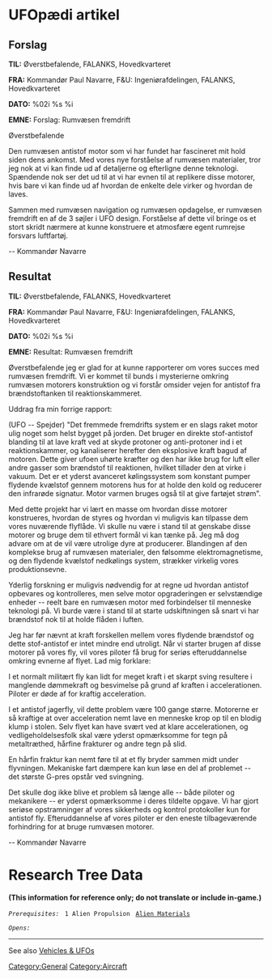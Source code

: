 # UFOpædi artikel

## Forslag

**TIL:** Øverstbefalende, FALANKS, Hovedkvarteret

**FRA:** Kommandør Paul Navarre, F&U: Ingeniørafdelingen, FALANKS,
Hovedkvarteret

**DATO:** %02i %s %i

**EMNE:** Forslag: Rumvæsen fremdrift

Øverstbefalende

Den rumvæsen antistof motor som vi har fundet har fascineret mit hold
siden dens ankomst. Med vores nye forståelse af rumvæsen materialer,
tror jeg nok at vi kan finde ud af detaljerne og efterligne denne
teknologi. Spændende nok ser det ud til at vi har evnen til at replikere
disse motorer, hvis bare vi kan finde ud af hvordan de enkelte dele
virker og hvordan de laves.

Sammen med rumvæsen navigation og rumvæsen opdagelse, er rumvæsen
fremdrift en af de 3 søjler i UFO design. Forståelse af dette vil bringe
os et stort skridt nærmere at kunne konstruere et atmosfære egent
rumrejse forsvars luftfartøj.

-- Kommandør Navarre

## Resultat

**TIL:** Øverstbefalende, FALANKS, Hovedkvarteret

**FRA:** Kommandør Paul Navarre, F&U: Ingeniørafdelingen, FALANKS,
Hovedkvarteret

**DATO:** %02i %s %i

**EMNE:** Resultat: Rumvæsen fremdrift

Øverstbefalende jeg er glad for at kunne rapporterer om vores succes med
rumvæsen fremdrift. Vi er kommet til bunds i mysterierne omkring
rumvæsen motorers konstruktion og vi forstår omsider vejen for antistof
fra brændstoftanken til reaktionskammeret.

Uddrag fra min forrige rapport:

(UFO -- Spejder) "Det fremmede fremdrifts system er en slags raket motor
ulig noget som helst bygget på jorden. Det bruger en direkte
stof-antistof blanding til at lave kraft ved at skyde protoner og
anti-protoner ind i et reaktionskammer, og kanaliserer herefter den
eksplosive kraft bagud af motoren. Dette giver ufoen uhørte kræfter og
den har ikke brug for luft eller andre gasser som brændstof til
reaktionen, hvilket tillader den at virke i vakuum. Det er et yderst
avanceret kølingssystem som konstant pumper flydende kvælstof gennem
motorens hus for at holde den kold og reducerer den infrarøde signatur.
Motor varmen bruges også til at give fartøjet strøm".

Med dette projekt har vi lært en masse om hvordan disse motorer
konstrueres, hvordan de styres og hvordan vi muligvis kan tilpasse dem
vores nuværende flyflåde. Vi skulle nu være i stand til at genskabe
disse motorer og bruge dem til ethvert formål vi kan tænke på. Jeg må
dog advare om at de vil være utrolige dyre at producerer. Blandingen af
den komplekse brug af rumvæsen materialer, den følsomme
elektromagnetisme, og den flydende kvælstof nedkølings system, strækker
virkelig vores produktionsevne.

Yderlig forskning er muligvis nødvendig for at regne ud hvordan antistof
opbevares og kontrolleres, men selve motor opgraderingen er selvstændige
enheder -- reelt bare en rumvæsen motor med forbindelser til menneske
teknologi på. Vi burde være i stand til at starte udskiftningen så snart
vi har brændstof nok til at holde flåden i luften.

Jeg har før nævnt at kraft forskellen mellem vores flydende brændstof og
dette stof-antistof er intet mindre end utroligt. Når vi starter brugen
af disse motorer på vores fly, vil vores piloter få brug for seriøs
efteruddannelse omkring evnerne af flyet. Lad mig forklare:

I et normalt militært fly kan lidt for meget kraft i et skarpt sving
resultere i manglende dømmekraft og besvimelse på grund af kraften i
accelerationen. Piloter er døde af for kraftig acceleration.

I et antistof jagerfly, vil dette problem være 100 gange større.
Motorerne er så kraftige at over acceleration nemt lave en menneske krop
op til en blodig klump i stolen. Selv flyet kan have svært ved at klare
accelerationen, og vedligeholdelsesfolk skal være yderst opmærksomme for
tegn på metaltræthed, hårfine frakturer og andre tegn på slid.

En hårfin fraktur kan nemt føre til at et fly bryder sammen midt under
flyvningen. Mekaniske fart dæmpere kan kun løse en del af problemet --
det største G-pres opstår ved svingning.

Det skulle dog ikke blive et problem så længe alle -- både piloter og
mekanikere -- er yderst opmærksomme i deres tildelte opgave. Vi har
gjort seriøse opstramninger af vores sikkerheds og kontrol protokoller
kun for antistof fly. Efteruddannelse af vores piloter er den eneste
tilbageværende forhindring for at bruge rumvæsen motorer.

-- Kommandør Navarre

# Research Tree Data

**(This information for reference only; do not translate or include
in-game.)**

*`Prerequisites:`*
` 1 Alien Propulsion`
` `[`Alien Materials`](Research/Alien_Materials "wikilink")

*`Opens:`*

------------------------------------------------------------------------

See also [Vehicles & UFOs](Vehicles_&_UFOs "wikilink")

[Category:General](Category:General "wikilink")
[Category:Aircraft](Category:Aircraft "wikilink")
